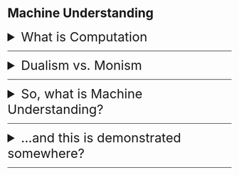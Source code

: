 <h1>Machine Understanding</h1>

<details>
    <summary style="font-size:3vw;">What is Computation</summary>
    <p>Arithmetic uses numbers and symbols to describe calculation, so ‘1+2’ can be read as ‘one plus two’ to obtain ‘3’. Here, it is not of interest how this answer is achieved, whether the computer is you or a desk calculator.</p>
    <details>
        <summary style="font-size:2vw;">Arithemtic</summary>
            <p>There are only a limited number of symbols—plus, minus, equals, and so on—but there are infinite numbers to which they can be applied. Further, these symbols can be constructed from each other, for example, times is the repetition of plus, so ‘3✕2’ is the same as ‘2+2+2’.</p>
            <p>Peano and Dedekind show that arithmetic is based upon plus and minus. Presenting a set number of calculations in a particular order—an algorithm—allows an arbitrary calculation—computation—to be achieved.</p>
        </details>
    <details>
        <summary style="font-size:2vw;">A Functional Notation</summary>
            <p>In order to expand the number of operations available, without having to memorise more symbols and their operations, a written representation of algorithms, a functional notation, can be used. </p>
            <p>Alonzo Church developed the Lambda Calculus in the early 1930s as just such a formal representation of algorithms. This textual representation of numbers and functions show how algorithms can operate using simple substitutions. Thus, TWO TIMES THREE represents the calculation, and each of these are substituted into their Lambda representations, two numbers and a function, which can be further substituted, using the instructions in the function, until the Lambda representation of SIX is obtained. This is a manual programming language.</p>
            <p>A simple example of this calculation-by-substitution, using a modern functional notation is as follows. The calculation ‘2+3’ is written as, ‘add( 2, 3 )’, which is the name followed by a list of parameters in parenthesis. The substitution is written as, ‘add( a, b ) {a + b}’: the parameters, a and b, algebraically represent the actual parameters; the body, in braces ‘{}’, define what is to be substituted, remembering ‘+’ and ‘–’ can be used. Thus, multiplication can be constructed, recursively, from two substitutions:</p>
            <pre>
            times( a, b ) {a + times( a, b-1 )}  (1)
            times( a, 1 ) {a}                    (2)
            </pre>
            <p>
            The first (1) is a recursive function, one re-substituting itself, with two parameters, the second (2) is the terminating function which is called with one parameter and whenever the second parameter is ‘1’. The substitution, ‘⇒’, can be applied, thus:</p>
            <pre>
            times( 2, 3 ) 				
            ⇒ 2 + times( 2, 2 )         (using substitution 1)
            ⇒ 2 + 2 + times( 2, 1 )     (using substitution 1)
            ⇒ 2 + 2 + 2                 (using substitution 2)
            </pre>
            <p>This means that once defined, a function can be <b><i>reused</i></b>,
            simplifing the code which uses it.</p>
        </details>
    <details>
        <summary style="font-size:2vw;">A Universal Machine</summary>
        <p>In 1936, Alan Turing proposed a different formal definition of algorithms in which a machine can compute. His Universal Machine is so named to signify that both the data and the machine instructions are stored on an ‘endless’ tape, divided into squares each containing a letter or digit. While such use of a physical machine is not a logical proof, its demonstration, in essence, echoing Peirce’s Pragmatism of things being defined by their effects. This determinism, repeatable and dependable, is something which modern large-language algorithms can only hope to achieve.
        <p>Turing’s PhD showed that the Universal Machine could be used to represent the Lambda Calculus, and so the two are known as Turing Complete. Church was Turing’s PhD supervisor. A compiler is a program which reads a file containing functional notation—a computer program—and if it conforms to that notation is output the equivalent machine code. In other words it takes a high-level language and converts it into a low-level language. A high-level language is a meta-language, a language which describes a language, but it is equivalent to the low-level representation; if it is an abstraction, the compiler, in knowing the mapping between the high and low levels, puts back any missing detail.
        <p>Central to Turing’s idea is that his squares are organised into pairs, one holding a letter to mark its pair, which holds a 1 or 0, for writing or reading. He described this <q>convention of writing the figures only on alternate squares is very useful: I shall always make use of it.</q> [Turing, pp. 235] The beginning of this tape is a pair containing dots.
        <p>Fig. 2. Turing’s Endless Tape, starting at a double dot.
        <p>This representation, however, is one of dualism, not because it is organised in pairs but, because the pair describe two different forms: a marker square is concerned with marking a square within the tape, it is concerned with the structure of the representation, whereas the data square contains a value which is concerned with the problem domain. This dualist mechanism was taken up in the von Neumann architecture and first manifested in the Manchester Baby, the first electronically stored program computer.
        </p>
        </details>
    </details>
<hr>

<details>
    <summary style="font-size:3vw;">Dualism vs. Monism</summary>
    Some details go here...
    </details>
<hr>

<details>
    <summary style="font-size:3vw;">So, what is Machine Understanding?</summary>
    <p style="font-size:2vw;">
        Machine understanding is: <q style="font-style:italic;"><strong>the conveyance of ideas to, and their subsequent use in interacting with, a machine</strong></q>.
        </p>
    </details>
<hr>


<details>
    <summary style="font-size:3vw;">...and this is demonstrated somewhere?</summary>
    <p style="font-size:2vw;">
        The Enguage source code is available from
        <a href="https://bitbucket.org/martinwehatman/enguage">
            <samp>https://bitbucket.org/martinwehatman/enguage</samp>
            </a>.
        </p>
    </details>
<hr>


